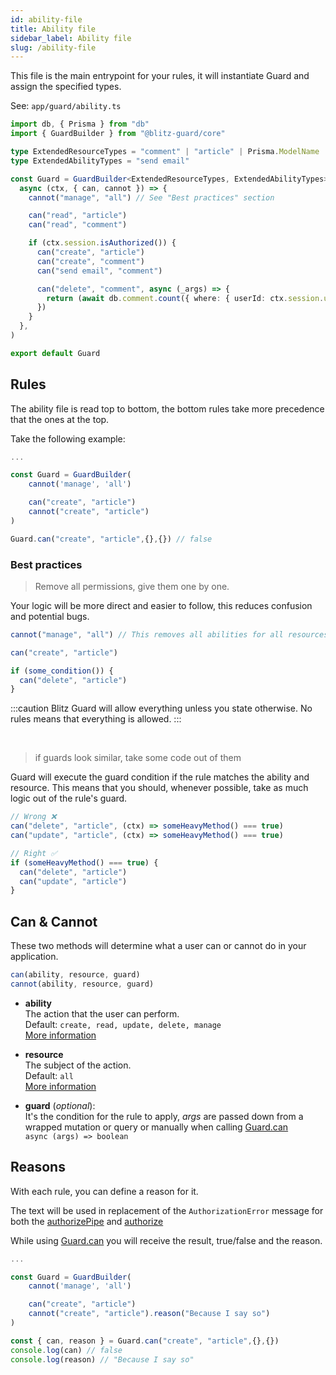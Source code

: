 ```yaml
---
id: ability-file
title: Ability file
sidebar_label: Ability file
slug: /ability-file
---
```


This file is the main entrypoint for your rules, it will instantiate Guard and assign the specified types.

See: `app/guard/ability.ts`

```typescript
import db, { Prisma } from "db"
import { GuardBuilder } from "@blitz-guard/core"

type ExtendedResourceTypes = "comment" | "article" | Prisma.ModelName
type ExtendedAbilityTypes = "send email"

const Guard = GuardBuilder<ExtendedResourceTypes, ExtendedAbilityTypes>(
  async (ctx, { can, cannot }) => {
    cannot("manage", "all") // See "Best practices" section

    can("read", "article")
    can("read", "comment")

    if (ctx.session.isAuthorized()) {
      can("create", "article")
      can("create", "comment")
      can("send email", "comment")

      can("delete", "comment", async (_args) => {
        return (await db.comment.count({ where: { userId: ctx.session.userId } })) === 1
      })
    }
  },
)

export default Guard
```

## Rules

The ability file is read top to bottom, the bottom rules take more precedence that the ones at the top.

Take the following example:

```typescript
...

const Guard = GuardBuilder(
	cannot('manage', 'all')

	can("create", "article")
	cannot("create", "article")
)

Guard.can("create", "article",{},{}) // false

```

### Best practices

> Remove all permissions, give them one by one.

Your logic will be more direct and easier to follow, this reduces confusion and potential bugs.

```typescript
cannot("manage", "all") // This removes all abilities for all resources

can("create", "article")

if (some_condition()) {
  can("delete", "article")
}
```

:::caution
Blitz Guard will allow everything unless you state otherwise. No rules means that everything is allowed.
:::

<br/>

> if guards look similar, take some code out of them

Guard will execute the guard condition if the rule matches the ability and resource.
This means that you should, whenever possible, take as much logic out of the rule's guard.

```typescript
// Wrong ❌
can("delete", "article", (ctx) => someHeavyMethod() === true)
can("update", "article", (ctx) => someHeavyMethod() === true)
```

```typescript
// Right ✅
if (someHeavyMethod() === true) {
  can("delete", "article")
  can("update", "article")
}
```

## Can & Cannot

These two methods will determine what a user can or cannot do in your application.

```typescript
can(ability, resource, guard)
cannot(ability, resource, guard)
```

- **ability**<br/>
  The action that the user can perform.<br/>
  Default: `create, read, update, delete, manage` <br/>
  [More information](abilities)

- **resource**<br/>
  The subject of the action.<br/>
  Default: `all`<br/>
  [More information](resources)

- **guard** (_optional_):<br/>
  It's the condition for the rule to apply, _args_ are passed down from a wrapped mutation or query or manually when calling [Guard.can](https://ntgussoni.github.io/blitz-guard/docs/secure-your-endpoints#check-rules-inside-a-querymutation)<br/>
  `async (args) => boolean`

## Reasons

With each rule, you can define a reason for it.

The text will be used in replacement of the `AuthorizationError` message for both the [authorizePipe](secure-your-endpoints.md#guardauthorizepipe) and [authorize](secure-your-endpoints.md#guardauthorize)

While using [Guard.can](secure-your-endpoints.md#check-rules-inside-a-querymutation) you will receive the result, true/false and the reason.

```typescript
...

const Guard = GuardBuilder(
	cannot('manage', 'all')

	can("create", "article")
	cannot("create", "article").reason("Because I say so")
)

const { can, reason } = Guard.can("create", "article",{},{})
console.log(can) // false
console.log(reason) // "Because I say so"
```
